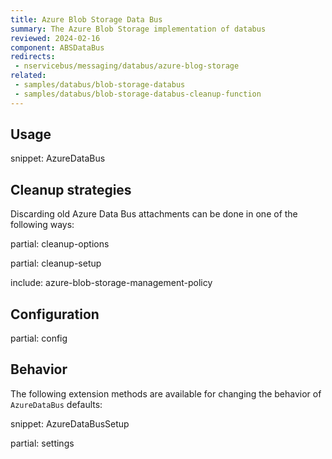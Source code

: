 ```yaml
---
title: Azure Blob Storage Data Bus
summary: The Azure Blob Storage implementation of databus
reviewed: 2024-02-16
component: ABSDataBus
redirects:
 - nservicebus/messaging/databus/azure-blog-storage
related:
 - samples/databus/blob-storage-databus
 - samples/databus/blob-storage-databus-cleanup-function
---
```


## Usage

snippet: AzureDataBus

## Cleanup strategies

Discarding old Azure Data Bus attachments can be done in one of the following ways:

partial: cleanup-options

partial: cleanup-setup

include: azure-blob-storage-management-policy

## Configuration

partial: config

## Behavior

The following extension methods are available for changing the behavior of `AzureDataBus` defaults:

snippet: AzureDataBusSetup

partial: settings